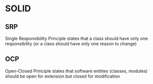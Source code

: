 # SOLID

## SRP
Single Responsibility Principle states that a class should have only one responsibility
(or a class should have only one reason to change)

## OCP
Open-Closed Principle states that software entities (classes, modules) should be open for extension but closed for modification